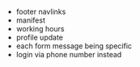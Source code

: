 - footer navlinks
- manifest
- working hours
- profile update
- each form message being specific
- login via phone number instead
